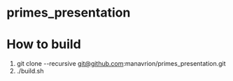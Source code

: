 # primes_presentation

# How to build

1. git clone --recursive git@github.com:manavrion/primes_presentation.git
2. ./build.sh
